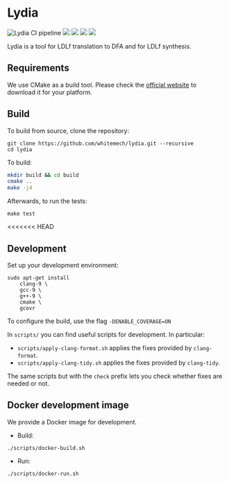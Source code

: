 # Lydia

![Lydia CI pipeline](https://github.com/whitemech/lydia/workflows/Lydia%20CI%20pipeline/badge.svg)
![](https://img.shields.io/badge/iso-c%2B%2B17-ff69b4)
[![](https://img.shields.io/badge/build-cmake-lightgrey)](cmake.org/)
[![](https://img.shields.io/badge/test-Catch2-yellow)](https://github.com/catchorg/Catch2/)
[![](https://img.shields.io/badge/license-LGPLv3%2B-blue)](./LICENSE)

Lydia is a tool for LDLf translation to DFA and for LDLf synthesis.

## Requirements

We use CMake as a build tool. Please 
check the [official website](https://cmake.org/)
to download it for your platform.

## Build

To build from source, clone the repository:
```
git clone https://github.com/whitemech/lydia.git --recursive
cd lydia
```

To build:

```bash
mkdir build && cd build
cmake ..
make -j4
```
Afterwards, to run the tests:
```
make test
```

<<<<<<< HEAD
## Development

Set up your development environment:

```
sudo apt-get install
    clang-9 \
    gcc-9 \
    g++-9 \
    cmake \
    gcovr

```

To configure the build, use the flag `-DENABLE_COVERAGE=ON`

In `scripts/` you can find useful scripts for development. In particular:

- `scripts/apply-clang-format.sh` applies the fixes provided by
  `clang-format`.
- `scripts/apply-clang-tidy.sh` applies the fixes provided by
  `clang-tidy`.
  
The same scripts but with the `check` prefix lets you check whether
fixes are needed or not.

## Docker development image

We provide a Docker image for development.

- Build:
```
./scripts/docker-build.sh
```

- Run:
```
./scripts/docker-run.sh
```
